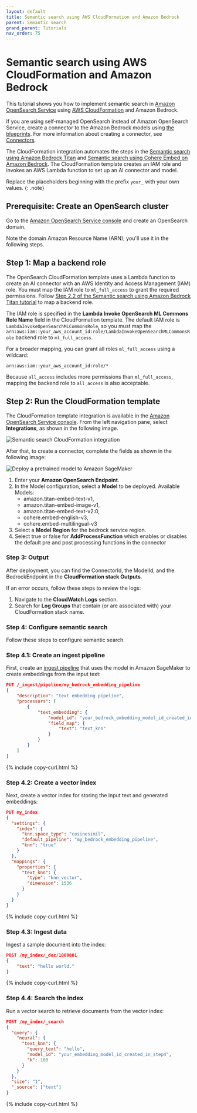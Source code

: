 ```yaml
---
layout: default
title: Semantic search using AWS CloudFormation and Amazon Bedrock
parent: Semantic search
grand_parent: Tutorials
nav_order: 75
---
```


# Semantic search using AWS CloudFormation and Amazon Bedrock 

This tutorial shows you how to implement semantic search in [Amazon OpenSearch Service](https://docs.aws.amazon.com/opensearch-service/) using [AWS CloudFormation](https://docs.aws.amazon.com/opensearch-service/latest/developerguide/cfn-template.html) and Amazon Bedrock.

If you are using self-managed OpenSearch instead of Amazon OpenSearch Service, create a connector to the Amazon Bedrock models using [the blueprints](https://github.com/opensearch-project/ml-commons/blob/main/docs/remote_inference_blueprints/). For more information about creating a connector, see [Connectors]({{site.url}}{{site.baseurl}}/ml-commons-plugin/remote-models/connectors/). 

The CloudFormation integration automates the steps in the [Semantic search using Amazon Bedrock Titan]({{site.url}}{{site.baseurl}}/ml-commons-plugin/tutorials/semantic-search/semantic-search-bedrock-titan/) and [Semantic search using Cohere Embed on Amazon Bedrock]({{site.url}}{{site.baseurl}}/ml-commons-plugin/tutorials/semantic-search/semantic-search-bedrock-cohere/). The CloudFormation template creates an IAM role and invokes an AWS Lambda function to set up an AI connector and model.

Replace the placeholders beginning with the prefix `your_` with your own values.
{: .note}

## Prerequisite: Create an OpenSearch cluster

Go to the [Amazon OpenSearch Service console](https://console.aws.amazon.com/aos/home) and create an OpenSearch domain.

Note the domain Amazon Resource Name (ARN); you'll use it in the following steps.

## Step 1: Map a backend role

The OpenSearch CloudFormation template uses a Lambda function to create an AI connector with an AWS Identity and Access Management (IAM) role. You must map the IAM role to `ml_full_access` to grant the required permissions. Follow [Step 2.2 of the Semantic search using Amazon Bedrock Titan tutorial]({{site.url}}{{site.baseurl}}/ml-commons-plugin/tutorials/semantic-search/semantic-search-bedrock-titan/#step-22-map-a-backend-role) to map a backend role.

The IAM role is specified in the **Lambda Invoke OpenSearch ML Commons Role Name** field in the CloudFormation template. The default IAM role is `LambdaInvokeOpenSearchMLCommonsRole`, so you must map the `arn:aws:iam::your_aws_account_id:role/LambdaInvokeOpenSearchMLCommonsRole` backend role to `ml_full_access`.

For a broader mapping, you can grant all roles `ml_full_access` using a wildcard:  

```
arn:aws:iam::your_aws_account_id:role/*
```  

Because `all_access` includes more permissions than `ml_full_access`, mapping the backend role to `all_access` is also acceptable.

## Step 2: Run the CloudFormation template  

The CloudFormation template integration is available in the [Amazon OpenSearch Service console](https://console.aws.amazon.com/aos/home). From the left navigation pane, select **Integrations**, as shown in the following image.

![Semantic search CloudFormation integration]({{site.url}}{{site.baseurl}}/images/vector-search-tutorials/semantic_search_bedrock_integration_1.png)  


After that, to create a connector, complete the fields as shown in the following image:

![Deploy a pretrained model to Amazon SageMaker]({{site.url}}{{site.baseurl}}/images/vector-search-tutorials/semantic_search_bedrock_integration_2.png)

1. Enter your **Amazon OpenSearch Endpoint**.  
2. In the Model configuration, select a **Model** to be deployed. Available Models: 
    - amazon.titan-embed-text-v1, 
    - amazon.titan-embed-image-v1, 
    - amazon.titan-embed-text-v2:0, 
    - cohere.embed-english-v3, 
    - cohere.embed-multilingual-v3
3. Select a **Model Region** for the bedrock service region.
4. Select true or false for **AddProcessFunction** which enables or disables the default pre and post processing functions in the connector

### Step 3: Output

After deployment, you can find the ConnectorId, the ModelId, and the BedrockEndpoint in the **CloudFormation stack Outputs**.  

If an error occurs, follow these steps to review the logs:

1. Navigate to the **CloudWatch Logs** section.
2. Search for **Log Groups** that contain (or are associated with) your CloudFormation stack name.

### Step 4: Configure semantic search

Follow these steps to configure semantic search.

### Step 4.1: Create an ingest pipeline

First, create an [ingest pipeline]({{site.url}}{{site.baseurl}}/ingest-pipelines/) that uses the model in Amazon SageMaker to create embeddings from the input text:

```json
PUT /_ingest/pipeline/my_bedrock_embedding_pipeline
{
    "description": "text embedding pipeline",
    "processors": [
        {
            "text_embedding": {
                "model_id": "your_bedrock_embedding_model_id_created_in_step3",
                "field_map": {
                    "text": "text_knn"
                }
            }
        }
    ]
}
```
{% include copy-curl.html %}

### Step 4.2: Create a vector index

Next, create a vector index for storing the input text and generated embeddings:

```json
PUT my_index
{
  "settings": {
    "index": {
      "knn.space_type": "cosinesimil",
      "default_pipeline": "my_bedrock_embedding_pipeline",
      "knn": "true"
    }
  },
  "mappings": {
    "properties": {
      "text_knn": {
        "type": "knn_vector",
        "dimension": 1536
      }
    }
  }
}
```
{% include copy-curl.html %}

### Step 4.3: Ingest data

Ingest a sample document into the index:

```json
POST /my_index/_doc/1000001
{
    "text": "hello world."
}
```
{% include copy-curl.html %}

### Step 4.4: Search the index

Run a vector search to retrieve documents from the vector index:

```json
POST /my_index/_search
{
  "query": {
    "neural": {
      "text_knn": {
        "query_text": "hello",
        "model_id": "your_embedding_model_id_created_in_step4",
        "k": 100
      }
    }
  },
  "size": "1",
  "_source": ["text"]
}
```
{% include copy-curl.html %}